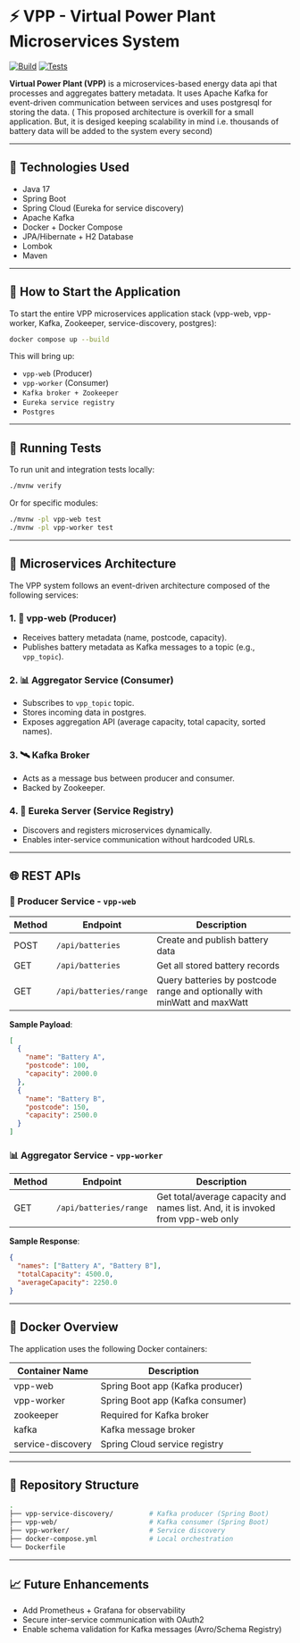 # ⚡ VPP - Virtual Power Plant Microservices System

[![Build](https://img.shields.io/badge/build-passing-brightgreen.svg)]()
[![Tests](https://img.shields.io/badge/tests-passing-blue.svg)]()

**Virtual Power Plant (VPP)** is a microservices-based energy data api that processes and aggregates battery metadata. It uses Apache Kafka for event-driven communication between services and uses postgresql for storing the data. ( This proposed architecture is overkill for a small application. But, it is desiged keeping scalability in mind i.e. thousands of battery data will be added to the system every second)

---

## 🧰 Technologies Used

* Java 17
* Spring Boot
* Spring Cloud (Eureka for service discovery)
* Apache Kafka
* Docker + Docker Compose
* JPA/Hibernate + H2 Database
* Lombok
* Maven

---

## 🚀 How to Start the Application

To start the entire VPP microservices application stack (vpp-web, vpp-worker, Kafka, Zookeeper, service-discovery, postgres):

```bash
docker compose up --build
```

This will bring up:

* `vpp-web` (Producer)
* `vpp-worker` (Consumer)
* `Kafka broker + Zookeeper`
* `Eureka service registry`
* `Postgres`

---

## 🧪 Running Tests

To run unit and integration tests locally:

```bash
./mvnw verify
```

Or for specific modules:

```bash
./mvnw -pl vpp-web test
./mvnw -pl vpp-worker test
```

---

## 🧱 Microservices Architecture

The VPP system follows an event-driven architecture composed of the following services:

### 1. 🔋 vpp-web (Producer)

* Receives battery metadata (name, postcode, capacity).
* Publishes battery metadata as Kafka messages to a topic (e.g., `vpp_topic`).

### 2. 📊 Aggregator Service (Consumer)

* Subscribes to `vpp_topic` topic.
* Stores incoming data in postgres.
* Exposes aggregation API (average capacity, total capacity, sorted names).

### 3. 🛰️ Kafka Broker

* Acts as a message bus between producer and consumer.
* Backed by Zookeeper.

### 4. 🧭 Eureka Server (Service Registry)

* Discovers and registers microservices dynamically.
* Enables inter-service communication without hardcoded URLs.

---

## 🌐 REST APIs

### 🔋 Producer Service - `vpp-web`

| Method | Endpoint               | Description                       |
| ------ | ---------------------- | --------------------------------- |
| POST   | `/api/batteries`       | Create and publish battery data   |
| GET    | `/api/batteries`       | Get all stored battery records    |
| GET    | `/api/batteries/range` | Query batteries by postcode range and optionally with minWatt and maxWatt |

**Sample Payload**:

```json
[
  {
    "name": "Battery A",
    "postcode": 100,
    "capacity": 2000.0
  },
  {
    "name": "Battery B",
    "postcode": 150,
    "capacity": 2500.0
  }
]
```

### 📊 Aggregator Service - `vpp-worker`

| Method | Endpoint          | Description                               |
| ------ | ----------------- | ----------------------------------------- |
| GET    | `/api/batteries/range` | Get total/average capacity and names list. And, it is invoked from vpp-web only |

**Sample Response**:

```json
{
  "names": ["Battery A", "Battery B"],
  "totalCapacity": 4500.0,
  "averageCapacity": 2250.0
}
```

---

## 🐳 Docker Overview

The application uses the following Docker containers:

| Container Name         | Description                      |
| ------------------     | -------------------------------- |
| vpp-web                | Spring Boot app (Kafka producer) |
| vpp-worker             | Spring Boot app (Kafka consumer) |
| zookeeper              | Required for Kafka broker        |
| kafka                  | Kafka message broker             |
| service-discovery      | Spring Cloud service registry    |

---

## 📂 Repository Structure

```bash
.
├── vpp-service-discovery/         # Kafka producer (Spring Boot)
├── vpp-web/                       # Kafka consumer (Spring Boot)
├── vpp-worker/                    # Service discovery
├── docker-compose.yml             # Local orchestration
└── Dockerfile

```
---

## 📈 Future Enhancements

* Add Prometheus + Grafana for observability
* Secure inter-service communication with OAuth2
* Enable schema validation for Kafka messages (Avro/Schema Registry)
